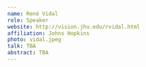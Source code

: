 ```yaml
---
name: René Vidal
role: Speaker
website: http://vision.jhu.edu/rvidal.html
affiliation: Johns Hopkins
photo: vidal.jpeg
talk: TBA
abstract: TBA
---
```

